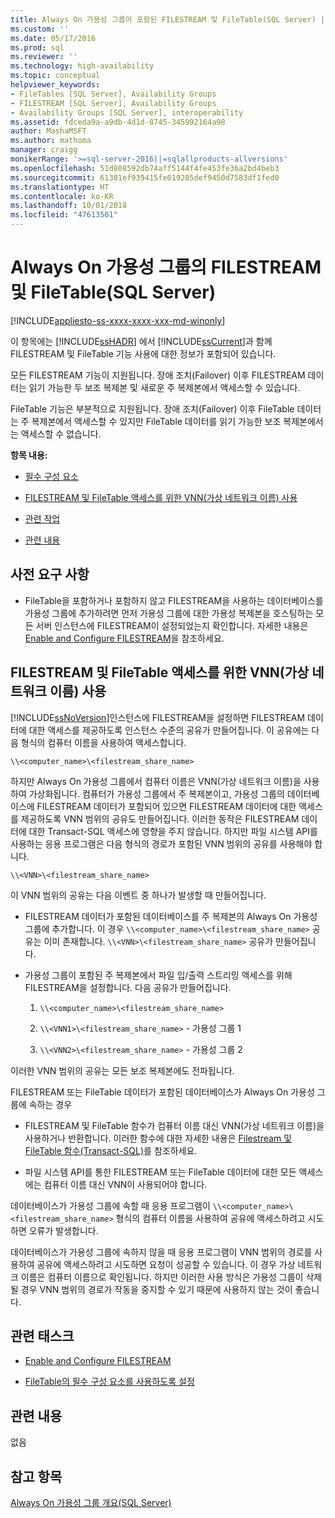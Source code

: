 ```yaml
---
title: Always On 가용성 그룹이 포함된 FILESTREAM 및 FileTable(SQL Server) | Microsoft Docs
ms.custom: ''
ms.date: 05/17/2016
ms.prod: sql
ms.reviewer: ''
ms.technology: high-availability
ms.topic: conceptual
helpviewer_keywords:
- FileTables [SQL Server], Availability Groups
- FILESTREAM [SQL Server], Availability Groups
- Availability Groups [SQL Server], interoperability
ms.assetid: fdceda9a-a9db-4d1d-8745-345992164a98
author: MashaMSFT
ms.author: mathoma
manager: craigg
monikerRange: '>=sql-server-2016||=sqlallproducts-allversions'
ms.openlocfilehash: 51d808592db74aff5144f4fe453fe36a2bd4beb3
ms.sourcegitcommit: 61381ef939415fe019285def9450d7583df1fed0
ms.translationtype: HT
ms.contentlocale: ko-KR
ms.lasthandoff: 10/01/2018
ms.locfileid: "47613501"
---
```

# <a name="filestream-and-filetable-with-always-on-availability-groups-sql-server"></a>Always On 가용성 그룹의 FILESTREAM 및 FileTable(SQL Server)

[!INCLUDE[appliesto-ss-xxxx-xxxx-xxx-md-winonly](../../../includes/appliesto-ss-xxxx-xxxx-xxx-md-winonly.md)]

  이 항목에는 [!INCLUDE[ssHADR](../../../includes/sshadr-md.md)] 에서 [!INCLUDE[ssCurrent](../../../includes/sscurrent-md.md)]과 함께 FILESTREAM 및 FileTable 기능 사용에 대한 정보가 포함되어 있습니다.  
  
 모든 FILESTREAM 기능이 지원됩니다. 장애 조치(Failover) 이후 FILESTREAM 데이터는 읽기 가능한 두 보조 복제본 및 새로운 주 복제본에서 액세스할 수 있습니다.  
  
 FileTable 기능은 부분적으로 지원됩니다. 장애 조치(Failover) 이후 FileTable 데이터는 주 복제본에서 액세스할 수 있지만 FileTable 데이터를 읽기 가능한 보조 복제본에서는 액세스할 수 없습니다.  
  
 **항목 내용:**  
  
-   [필수 구성 요소](#Prerequisites)  
  
-   [FILESTREAM 및 FileTable 액세스를 위한 VNN(가상 네트워크 이름) 사용](#vnn)  
  
-   [관련 작업](#RelatedTasks)  
  
-   [관련 내용](#RelatedContent)  
  
##  <a name="Prerequisites"></a> 사전 요구 사항  
  
-   FileTable을 포함하거나 포함하지 않고 FILESTREAM을 사용하는 데이터베이스를 가용성 그룹에 추가하려면 먼저 가용성 그룹에 대한 가용성 복제본을 호스팅하는 모든 서버 인스턴스에 FILESTREAM이 설정되었는지 확인합니다. 자세한 내용은 [Enable and Configure FILESTREAM](../../../relational-databases/blob/enable-and-configure-filestream.md)을 참조하세요.  
  
##  <a name="vnn"></a> FILESTREAM 및 FileTable 액세스를 위한 VNN(가상 네트워크 이름) 사용  
 [!INCLUDE[ssNoVersion](../../../includes/ssnoversion-md.md)]인스턴스에 FILESTREAM을 설정하면 FILESTREAM 데이터에 대한 액세스를 제공하도록 인스턴스 수준의 공유가 만들어집니다. 이 공유에는 다음 형식의 컴퓨터 이름을 사용하여 액세스합니다.  
  
 `\\<computer_name>\<filestream_share_name>`  
  
 하지만 Always On 가용성 그룹에서 컴퓨터 이름은 VNN(가상 네트워크 이름)을 사용하여 가상화됩니다. 컴퓨터가 가용성 그룹에서 주 복제본이고, 가용성 그룹의 데이터베이스에 FILESTREAM 데이터가 포함되어 있으면 FILESTREAM 데이터에 대한 액세스를 제공하도록 VNN 범위의 공유도 만들어집니다. 이러한 동작은 FILESTREAM 데이터에 대한 Transact-SQL 액세스에 영향을 주지 않습니다. 하지만 파일 시스템 API를 사용하는 응용 프로그램은 다음 형식의 경로가 포함된 VNN 범위의 공유를 사용해야 합니다.  
  
 `\\<VNN>\<filestream_share_name>`  
  
 이 VNN 범위의 공유는 다음 이벤트 중 하나가 발생할 때 만들어집니다.  
  
-   FILESTREAM 데이터가 포함된 데이터베이스를 주 복제본의 Always On 가용성 그룹에 추가합니다. 이 경우 `\\<computer_name>\<filestream_share_name>` 공유는 이미 존재합니다. `\\<VNN>\<filestream_share_name>` 공유가 만들어집니다.  
  
-   가용성 그룹이 포함된 주 복제본에서 파일 입/출력 스트리밍 액세스를 위해 FILESTREAM을 설정합니다. 다음 공유가 만들어집니다.  
  
    1.  `\\<computer_name>\<filestream_share_name>`  
  
    2.  `\\<VNN1>\<filestream_share_name>` - 가용성 그룹 1  
  
    3.  `\\<VNN2>\<filestream_share_name>` - 가용성 그룹 2  
  
 이러한 VNN 범위의 공유는 모든 보조 복제본에도 전파됩니다.  
  
 FILESTREAM 또는 FileTable 데이터가 포함된 데이터베이스가 Always On 가용성 그룹에 속하는 경우  
  
-   FILESTREAM 및 FileTable 함수가 컴퓨터 이름 대신 VNN(가상 네트워크 이름)을 사용하거나 반환합니다. 이러한 함수에 대한 자세한 내용은 [Filestream 및 FileTable 함수&#40;Transact-SQL&#41;](../../../relational-databases/system-functions/filestream-and-filetable-functions-transact-sql.md)를 참조하세요.  
  
-   파일 시스템 API를 통한 FILESTREAM 또는 FileTable 데이터에 대한 모든 액세스에는 컴퓨터 이름 대신 VNN이 사용되어야 합니다.  
  
 데이터베이스가 가용성 그룹에 속할 때 응용 프로그램이 `\\<computer_name>\<filestream_share_name>` 형식의 컴퓨터 이름을 사용하여 공유에 액세스하려고 시도하면 오류가 발생합니다.  
  
 데이터베이스가 가용성 그룹에 속하지 않을 때 응용 프로그램이 VNN 범위의 경로를 사용하여 공유에 액세스하려고 시도하면 요청이 성공할 수 있습니다. 이 경우 가상 네트워크 이름은 컴퓨터 이름으로 확인됩니다. 하지만 이러한 사용 방식은 가용성 그룹이 삭제될 경우 VNN 범위의 경로가 작동을 중지할 수 있기 때문에 사용하지 않는 것이 좋습니다.  
  
##  <a name="RelatedTasks"></a> 관련 태스크  
  
-   [Enable and Configure FILESTREAM](../../../relational-databases/blob/enable-and-configure-filestream.md)  
  
-   [FileTable의 필수 구성 요소를 사용하도록 설정](../../../relational-databases/blob/enable-the-prerequisites-for-filetable.md)  
  
##  <a name="RelatedContent"></a> 관련 내용  
 없음  
  
## <a name="see-also"></a>참고 항목  
 [Always On 가용성 그룹 개요&#40;SQL Server&#41;](../../../database-engine/availability-groups/windows/overview-of-always-on-availability-groups-sql-server.md)  
  
  

